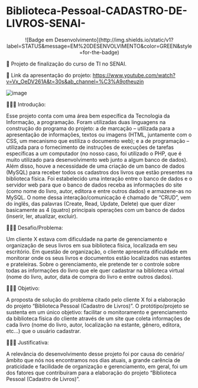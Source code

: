 # Biblioteca-Pessoal-CADASTRO-DE-LIVROS-SENAI-

<p align="center">![Badge em Desenvolvimento](http://img.shields.io/static/v1?label=STATUS&message=EM%20DESENVOLVIMENTO&color=GREEN&style=for-the-badge)</p>



📌 Projeto de finalização do curso de TI no SENAI.

📌 Link da apresentação do projeto: https://www.youtube.com/watch?v=Vx_OeDV261A&t=30s&ab_channel=%C3%A9otheuzin


![image](https://user-images.githubusercontent.com/105472884/177934086-c09069e3-8e2c-43d4-acc9-d8e102cafc44.png)

👨🏿‍💻 Introdução:

Esse projeto conta com uma área bem específica da Tecnologia da Informação, a programação. Foram utilizadas duas linguagens na construção do programa do projeto: a de marcação – utilizada para a apresentação de informações, textos ou imagens (HTML, juntamente com o CSS, um mecanismo que estiliza o documento web); e a de programação – utilizada para o fornecimento de instruções de execuções de tarefas específicas a um computador (no nosso caso, foi utilizado o PHP, que é muito utilizado para desenvolvimento web junto a algum banco de dados). Além disso, houve a necessidade de uma criação de um banco de dados (MySQL) para receber todos os cadastros dos livros que estão presentes na biblioteca física. Foi estabelecido uma interação entre o banco de dados e o servidor web para que o banco de dados receba as informações do site (como nome do livro, autor, editora e entre outros dados) e armazene-as no MySQL. O nome dessa interação/comunicação é chamado de “CRUD”, vem do inglês, das palavras (Create, Read, Update, Delete) que quer dizer basicamente as 4 (quatro) principais operações com um banco de dados (inserir, ler, atualizar, excluir).

👨🏿‍💻 Desafio/Problema:

Um cliente X estava com dificuldade na parte de gerenciamento e organização de seus livros em sua biblioteca física, localizada em seu escritório. Em questão de organização, o cliente apresenta dificuldade em monitorar onde os seus livros e documentos estão localizados nas estantes e prateleiras. Sobre o gerenciamento, ele pretende ter o controle sobre todas as informações do livro que ele quer cadastrar na biblioteca virtual (nome do livro, autor, data de compra do livro e entre outros dados).

👨🏿‍💻 Objetivo:

A proposta de solução do problema citado pelo cliente X foi a elaboração do projeto “Biblioteca Pessoal (Cadastro de Livros)”. O protótipo/projeto se sustenta em um único objetivo: facilitar o monitoramento e gerenciamento da biblioteca física do cliente através de um site que coleta informações de cada livro (nome do livro, autor, localização na estante, gênero, editora, etc...) que o usuário cadastrar.

👨🏿‍💻 Justificativa:

A relevância do desenvolvimento desse projeto foi por causa do cenário/âmbito que nós nos encontramos nos dias atuais, a grande carência de praticidade e facilidade de organização e gerenciamento, em geral, foi um dos fatores que contribuíram para a elaboração do projeto “Biblioteca Pessoal (Cadastro de Livros)”.
